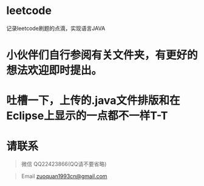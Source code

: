 # leetcode
记录leetcode刷题的点滴，实现语言JAVA
# 小伙伴们自行参阅有关文件夹，有更好的想法欢迎即时提出。
# 吐槽一下，上传的.java文件排版和在Eclipse上显示的一点都不一样T-T
# 请联系
> 微信 QQ22423866(QQ请不要省略)

> Email zuoquan1993cn@gmail.com
